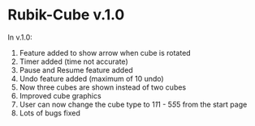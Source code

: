 Rubik-Cube v.1.0
================
In v.1.0:
1) Feature added to show arrow when cube is rotated
2) Timer added (time not accurate)
3) Pause and Resume feature added
4) Undo feature added (maximum of 10 undo)
5) Now three cubes are shown instead of two cubes
6) Improved cube graphics
7) User can now change the cube type to 1*1*1 - 5*5*5 from the start page
8) Lots of bugs fixed
